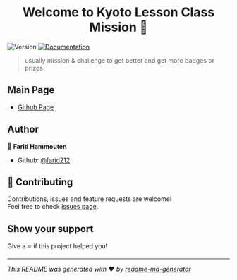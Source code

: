 <h1 align="center">Welcome to Kyoto Lesson Class Mission 👋</h1>
<p>
  <img alt="Version" src="https://img.shields.io/badge/version-1-blue.svg?cacheSeconds=2592000" />
  <a href="https://github.com/Kyoto-Lesson-Class/Mission/wiki">
    <img alt="Documentation" src="https://img.shields.io/badge/documentation-yes-brightgreen.svg" target="_blank" />
  </a>
</p>

> usually mission & challenge to get better and get more badges or prizes

## Main Page

* [Github Page]()


## Author

👤 **Farid Hammouten**

* Github: [@farid212](https://github.com/farid212)

## 🤝 Contributing

Contributions, issues and feature requests are welcome!<br />Feel free to check [issues page](https://github.com/Kyoto-Lesson-Class/Mission/issues).

## Show your support

Give a ⭐️ if this project helped you!

***
_This README was generated with ❤️ by [readme-md-generator](https://github.com/kefranabg/readme-md-generator)_